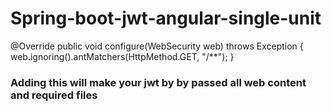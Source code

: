 # Spring-boot-jwt-angular-single-unit

@Override
	public void configure(WebSecurity web) throws Exception {
		web.ignoring().antMatchers(HttpMethod.GET, "/**");
	}
### Adding this will make your jwt by by passed all web content and required files
  
